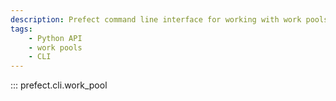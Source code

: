 ```yaml
---
description: Prefect command line interface for working with work pools.
tags:
    - Python API
    - work pools
    - CLI
---
```


::: prefect.cli.work_pool
